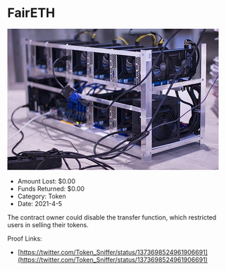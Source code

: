 # FairETH
![FairETH](/rektimages/FairETH.png)
- Amount Lost: $0.00
- Funds Returned: $0.00
- Category: Token
- Date: 2021-4-5

The contract owner could disable the transfer function, which restricted users in selling their tokens.


Proof Links:
- [https://twitter.com/Token_Sniffer/status/1373698524961906691](https://twitter.com/Token_Sniffer/status/1373698524961906691)


